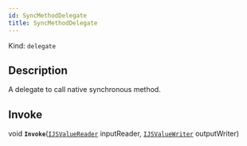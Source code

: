 ```yaml
---
id: SyncMethodDelegate
title: SyncMethodDelegate
---
```


Kind: `delegate`

## Description
A delegate to call native synchronous method.

## Invoke
void **`Invoke`**([`IJSValueReader`](IJSValueReader) inputReader, [`IJSValueWriter`](IJSValueWriter) outputWriter)



